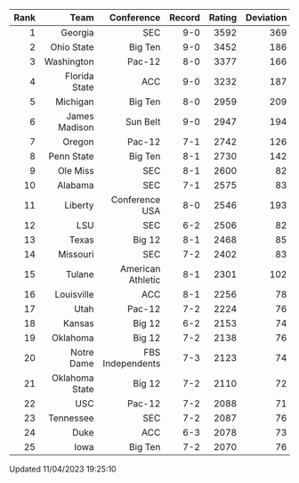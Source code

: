 | Rank  | Team                 | Conference           | Record   | Rating | Deviation |
| ---:  | ---:                 | ---:                 | ---:     | ---:   | ---:      |
| 1     | Georgia              | SEC                  | 9-0      | 3592   | 369       |
| 2     | Ohio State           | Big Ten              | 9-0      | 3452   | 186       |
| 3     | Washington           | Pac-12               | 8-0      | 3377   | 166       |
| 4     | Florida State        | ACC                  | 9-0      | 3232   | 187       |
| 5     | Michigan             | Big Ten              | 8-0      | 2959   | 209       |
| 6     | James Madison        | Sun Belt             | 9-0      | 2947   | 194       |
| 7     | Oregon               | Pac-12               | 7-1      | 2742   | 126       |
| 8     | Penn State           | Big Ten              | 8-1      | 2730   | 142       |
| 9     | Ole Miss             | SEC                  | 8-1      | 2600   | 82        |
| 10    | Alabama              | SEC                  | 7-1      | 2575   | 83        |
| 11    | Liberty              | Conference USA       | 8-0      | 2546   | 193       |
| 12    | LSU                  | SEC                  | 6-2      | 2506   | 82        |
| 13    | Texas                | Big 12               | 8-1      | 2468   | 85        |
| 14    | Missouri             | SEC                  | 7-2      | 2402   | 83        |
| 15    | Tulane               | American Athletic    | 8-1      | 2301   | 102       |
| 16    | Louisville           | ACC                  | 8-1      | 2256   | 78        |
| 17    | Utah                 | Pac-12               | 7-2      | 2224   | 76        |
| 18    | Kansas               | Big 12               | 6-2      | 2153   | 74        |
| 19    | Oklahoma             | Big 12               | 7-2      | 2138   | 76        |
| 20    | Notre Dame           | FBS Independents     | 7-3      | 2123   | 74        |
| 21    | Oklahoma State       | Big 12               | 7-2      | 2110   | 72        |
| 22    | USC                  | Pac-12               | 7-2      | 2088   | 71        |
| 23    | Tennessee            | SEC                  | 7-2      | 2087   | 76        |
| 24    | Duke                 | ACC                  | 6-3      | 2078   | 73        |
| 25    | Iowa                 | Big Ten              | 7-2      | 2070   | 76        |

Updated 11/04/2023 19:25:10
